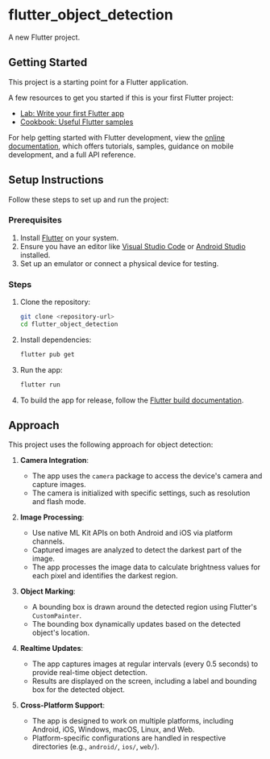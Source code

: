 # flutter_object_detection

A new Flutter project.

## Getting Started

This project is a starting point for a Flutter application.

A few resources to get you started if this is your first Flutter project:

- [Lab: Write your first Flutter app](https://docs.flutter.dev/get-started/codelab)
- [Cookbook: Useful Flutter samples](https://docs.flutter.dev/cookbook)

For help getting started with Flutter development, view the
[online documentation](https://docs.flutter.dev/), which offers tutorials,
samples, guidance on mobile development, and a full API reference.

## Setup Instructions

Follow these steps to set up and run the project:

### Prerequisites
1. Install [Flutter](https://docs.flutter.dev/get-started/install) on your system.
2. Ensure you have an editor like [Visual Studio Code](https://code.visualstudio.com/) or [Android Studio](https://developer.android.com/studio) installed.
3. Set up an emulator or connect a physical device for testing.

### Steps
1. Clone the repository:
   ```bash
   git clone <repository-url>
   cd flutter_object_detection
   ```

2. Install dependencies:
   ```bash
   flutter pub get
   ```

3. Run the app:
   ```bash
   flutter run
   ```

4. To build the app for release, follow the [Flutter build documentation](https://docs.flutter.dev/deployment).

## Approach

This project uses the following approach for object detection:

1. **Camera Integration**:
   - The app uses the `camera` package to access the device's camera and capture images.
   - The camera is initialized with specific settings, such as resolution and flash mode.

2. **Image Processing**:
   - Use native ML Kit APIs on both Android and iOS via platform channels.
   - Captured images are analyzed to detect the darkest part of the image.
   - The app processes the image data to calculate brightness values for each pixel and identifies the darkest region.

3. **Object Marking**:
   - A bounding box is drawn around the detected region using Flutter's `CustomPainter`.
   - The bounding box dynamically updates based on the detected object's location.

4. **Realtime Updates**:
   - The app captures images at regular intervals (every 0.5 seconds) to provide real-time object detection.
   - Results are displayed on the screen, including a label and bounding box for the detected object.

5. **Cross-Platform Support**:
   - The app is designed to work on multiple platforms, including Android, iOS, Windows, macOS, Linux, and Web.
   - Platform-specific configurations are handled in respective directories (e.g., `android/`, `ios/`, `web/`).
